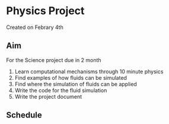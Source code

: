 # **Physics Project**
Created on Febrary 4th


## Aim
For the Science project due in 2 month
1. Learn computational mechanisms through 10 minute physics
2. Find examples of how fluids can be simulated
3. Find where the simulation of fluids can be applied
4. Write the code for the fluid simulation
5. Write the project document

## Schedule




